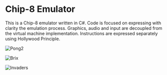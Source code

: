 Chip-8 Emulator
===============

This is a Chip-8 emulator written in C#. Code is focused on expressing with clarity the emulation process. Graphics, audio and input are decoupled from the virtual machine implementation. Instructions are expressed separately using Hollywood Principle.

![Pong2](https://drive.google.com/uc?id=18wzuCQJ4Al-RF1_pyPV_lvw3lk4HTB8V "Pong2")

![Brix](https://drive.google.com/uc?id=1BdRmop0-CDLTxsdPjDV7Zueaw5YoeJjE "Brix")

![Invaders](https://drive.google.com/uc?id=13KPWWC6EWwRqIrsQeYnTDoj74vxZ_yab "Invaders")